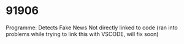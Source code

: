 # 91906
Programme: Detects Fake News
Not directly linked to code (ran into problems while trying to link this with VSCODE, will fix soon)
